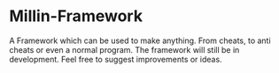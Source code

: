 # Millin-Framework
A Framework which can be used to make anything. From cheats, to anti cheats or even a normal program. The framework will still be in development. Feel free to suggest improvements or ideas. 
